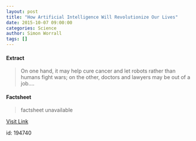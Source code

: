 ```yaml
---
layout: post
title: "How Artificial Intelligence Will Revolutionize Our Lives"
date: 2015-10-07 09:00:00
categories: Science
author: Simon Worrall
tags: []
---
```



#### Extract
>On one hand, it may help cure cancer and let robots rather than humans fight wars; on the other, doctors and lawyers may be out of a job....

#### Factsheet
>factsheet unavailable

[Visit Link](http://news.nationalgeographic.com/2015/10/151007-computers-artificial-intelligence-ai-robots-data-ngbooktalk/)

id:  194740
